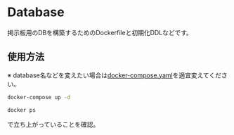 # Database

掲示板用のDBを構築するためのDockerfileと初期化DDLなどです。

## 使用方法

※ database名などを変えたい場合は[docker-compose.yaml](./docker-compse.yaml)を適宜変えてください。

```bash
docker-compose up -d
```

```bash
docker ps
```
で立ち上がっていることを確認。

